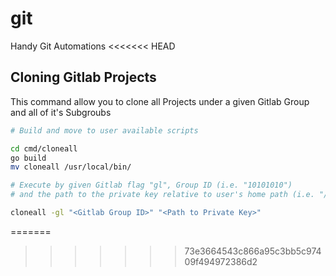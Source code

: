 # git
Handy Git Automations
<<<<<<< HEAD

## Cloning Gitlab Projects

This command allow you to clone all Projects under a given Gitlab Group and all of it's Subgroubs

```sh
# Build and move to user available scripts

cd cmd/cloneall
go build
mv cloneall /usr/local/bin/

# Execute by given Gitlab flag "gl", Group ID (i.e. "10101010") 
# and the path to the private key relative to user's home path (i.e. "/.ssh/id_rsa")

cloneall -gl "<Gitlab Group ID>" "<Path to Private Key>"
```



=======
>>>>>>> 73e3664543c866a95c3bb5c97409f494972386d2
